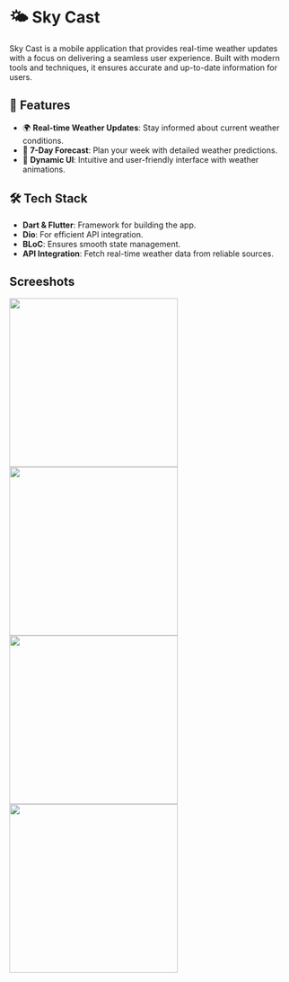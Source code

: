 # 🌤️ Sky Cast

Sky Cast is a mobile application that provides real-time weather updates with a focus on delivering a seamless user experience. Built with modern tools and techniques, it ensures accurate and up-to-date information for users.

## 🚀 Features

- 🌍 **Real-time Weather Updates**: Stay informed about current weather conditions.
- 📅 **7-Day Forecast**: Plan your week with detailed weather predictions.
- 🌈 **Dynamic UI**: Intuitive and user-friendly interface with weather animations.

## 🛠️ Tech Stack

- **Dart & Flutter**: Framework for building the app.
- **Dio**: For efficient API integration.
- **BLoC**: Ensures smooth state management.
- **API Integration**: Fetch real-time weather data from reliable sources.

## Screeshots

<div>
   <img src = "https://github.com/user-attachments/assets/b01302e6-773d-4da8-a5b8-4163b9308a77" width = "300">
   <img src = "https://github.com/user-attachments/assets/22e4b429-b2c5-4bfd-bf2e-96ec01bf53c1" width = "300">
</div>

<div>
   <img src = "https://github.com/user-attachments/assets/634c7e7c-2899-42c8-97e5-02d476a83ace" width = "300">
   <img src = "https://github.com/user-attachments/assets/9ea5a6e1-e5ec-4124-868d-4954402f4b51" width = "300">
</div>
